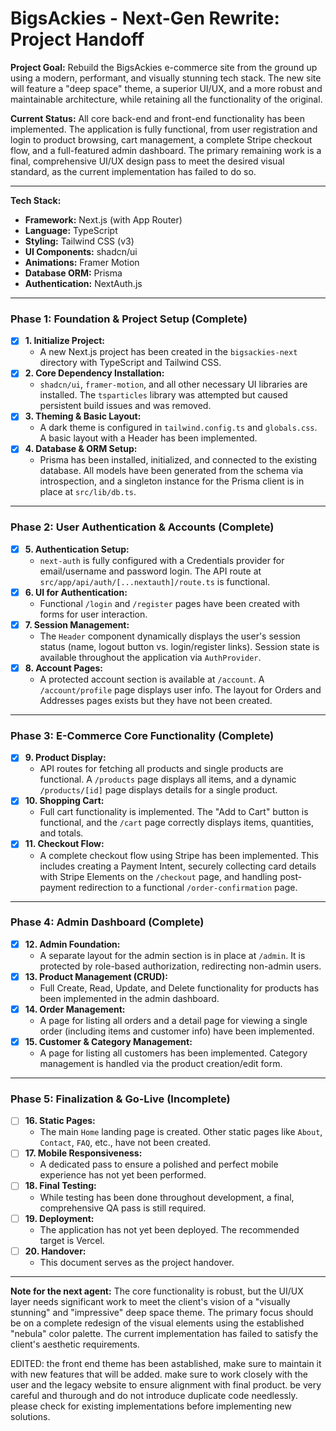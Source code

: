 # BigsAckies - Next-Gen Rewrite: Project Handoff

**Project Goal:** Rebuild the BigsAckies e-commerce site from the ground up using a modern, performant, and visually stunning tech stack. The new site will feature a "deep space" theme, a superior UI/UX, and a more robust and maintainable architecture, while retaining all the functionality of the original.

**Current Status:** All core back-end and front-end functionality has been implemented. The application is fully functional, from user registration and login to product browsing, cart management, a complete Stripe checkout flow, and a full-featured admin dashboard. The primary remaining work is a final, comprehensive UI/UX design pass to meet the desired visual standard, as the current implementation has failed to do so.

---

**Tech Stack:**
*   **Framework:** Next.js (with App Router)
*   **Language:** TypeScript
*   **Styling:** Tailwind CSS (v3)
*   **UI Components:** shadcn/ui
*   **Animations:** Framer Motion
*   **Database ORM:** Prisma
*   **Authentication:** NextAuth.js

---

### Phase 1: Foundation & Project Setup (Complete)

*   [x] **1. Initialize Project:**
    *   A new Next.js project has been created in the `bigsackies-next` directory with TypeScript and Tailwind CSS.
*   [x] **2. Core Dependency Installation:**
    *   `shadcn/ui`, `framer-motion`, and all other necessary UI libraries are installed. The `tsparticles` library was attempted but caused persistent build issues and was removed.
*   [x] **3. Theming & Basic Layout:**
    *   A dark theme is configured in `tailwind.config.ts` and `globals.css`. A basic layout with a Header has been implemented.
*   [x] **4. Database & ORM Setup:**
    *   Prisma has been installed, initialized, and connected to the existing database. All models have been generated from the schema via introspection, and a singleton instance for the Prisma client is in place at `src/lib/db.ts`.

---

### Phase 2: User Authentication & Accounts (Complete)

*   [x] **5. Authentication Setup:**
    *   `next-auth` is fully configured with a Credentials provider for email/username and password login. The API route at `src/app/api/auth/[...nextauth]/route.ts` is functional.
*   [x] **6. UI for Authentication:**
    *   Functional `/login` and `/register` pages have been created with forms for user interaction.
*   [x] **7. Session Management:**
    *   The `Header` component dynamically displays the user's session status (name, logout button vs. login/register links). Session state is available throughout the application via `AuthProvider`.
*   [x] **8. Account Pages:**
    *   A protected account section is available at `/account`. A `/account/profile` page displays user info. The layout for Orders and Addresses pages exists but they have not been created.

---

### Phase 3: E-Commerce Core Functionality (Complete)

*   [x] **9. Product Display:**
    *   API routes for fetching all products and single products are functional. A `/products` page displays all items, and a dynamic `/products/[id]` page displays details for a single product.
*   [x] **10. Shopping Cart:**
    *   Full cart functionality is implemented. The "Add to Cart" button is functional, and the `/cart` page correctly displays items, quantities, and totals.
*   [x] **11. Checkout Flow:**
    *   A complete checkout flow using Stripe has been implemented. This includes creating a Payment Intent, securely collecting card details with Stripe Elements on the `/checkout` page, and handling post-payment redirection to a functional `/order-confirmation` page.

---

### Phase 4: Admin Dashboard (Complete)

*   [x] **12. Admin Foundation:**
    *   A separate layout for the admin section is in place at `/admin`. It is protected by role-based authorization, redirecting non-admin users.
*   [x] **13. Product Management (CRUD):**
    *   Full Create, Read, Update, and Delete functionality for products has been implemented in the admin dashboard.
*   [x] **14. Order Management:**
    *   A page for listing all orders and a detail page for viewing a single order (including items and customer info) have been implemented.
*   [x] **15. Customer & Category Management:**
    *   A page for listing all customers has been implemented. Category management is handled via the product creation/edit form.

---

### Phase 5: Finalization & Go-Live (Incomplete)

*   [ ] **16. Static Pages:**
    *   The main `Home` landing page is created. Other static pages like `About`, `Contact`, `FAQ`, etc., have not been created.
*   [ ] **17. Mobile Responsiveness:**
    *   A dedicated pass to ensure a polished and perfect mobile experience has not yet been performed.
*   [ ] **18. Final Testing:**
    *   While testing has been done throughout development, a final, comprehensive QA pass is still required.
*   [ ] **19. Deployment:**
    *   The application has not yet been deployed. The recommended target is Vercel.
*   [ ] **20. Handover:**
    *   This document serves as the project handover.

---
**Note for the next agent:** The core functionality is robust, but the UI/UX layer needs significant work to meet the client's vision of a "visually stunning" and "impressive" deep space theme. The primary focus should be on a complete redesign of the visual elements using the established "nebula" color palette. The current implementation has failed to satisfy the client's aesthetic requirements. 

EDITED: the front end theme has been astablished, make sure to maintain it with new features that will be added. make sure to work closely with the user and the legacy website to ensure alignment with final product. be very careful and thurough and do not introduce duplicate code needlessly. please check for existing implementations before implementing new solutions.